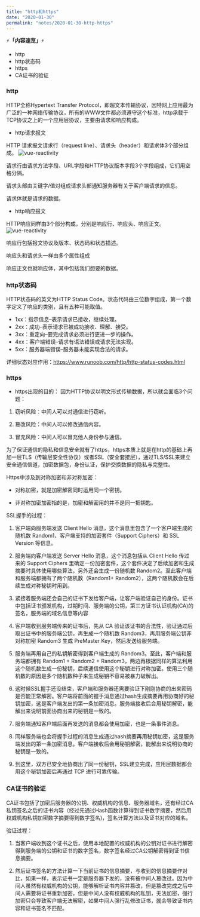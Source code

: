 ```yaml
---
title: "http和https"
date: "2020-01-30"
permalink: "notes/2020-01-30-http-https"
---
```


⚡<strong>「内容速览」</strong>⚡

- http
- http状态码
- https
- CA证书的验证

### http
HTTP全称Hypertext Transfer Protocol，即超文本传输协议，因特网上应用最为广泛的一种网络传输协议，所有的WWW文件都必须遵守这个标准，http承载于TCP协议之上的一个应用层协议，主要由请求和响应构成。

- http请求报文

HTTP 请求报文请求行（request line）、请求头（header）和请求体3个部分组成。
![vue-reactivity](~@images/other/http_request.png)

请求行由请求方法字段、URL字段和HTTP协议版本字段3个字段组成，它们用空格分隔。

请求头部由关键字/值对组成请求头部通知服务器有关于客户端请求的信息。

请求体就是请求的数据。

- http响应报文

HTTP响应同样由3个部分构成，分别是响应行、响应头、响应正文。
![vue-reactivity](~@images/other/http_response.png)

响应行包括报文协议及版本、状态码和状态描述。

响应头和请求头一样由多个属性组成

响应正文也就响应体，其中包括我们想要的数据。

### http状态码

HTTP状态码的英文为HTTP Status Code。状态代码由三位数字组成，第一个数字定义了响应的类别，且有五种可能取值。

- 1xx：指示信息–表示请求已接收，继续处理。
- 2xx：成功–表示请求已被成功接收、理解、接受。
- 3xx：重定向–要完成请求必须进行更进一步的操作。
- 4xx：客户端错误–请求有语法错误或请求无法实现。
- 5xx：服务器端错误–服务器未能实现合法的请求。

详细状态对应作用：https://www.runoob.com/http/http-status-codes.html


### https

- https出现的目的：
因为HTTP协议以明文形式传输数据，所以就会面临3个问题：

1. 窃听风险：中间人可以对通信进行窃听。

2. 篡改风险：中间人可以修改通信内容。

3. 冒充风险：中间人可以冒充他人身份参与通信。

为了保证通信的隐私和信息安全就有了https，https本质上就是在http的基础上再加一层TLS（传输层安全性协议）或者SSL（安全套接层），通过TLS/SSL来建立安全通信信道，加密数据包，身份认证，保护交换数据的隐私与完整性。

Https中涉及到对称加密和非对称加密：

- 对称加密，就是加密解密同时运用同一个密钥。

- 非对称加密加密指的是，加密和解密用的并不是同一把钥匙。

SSL握手的过程：

1. 客户端向服务端发送 Client Hello 消息，这个消息里包含了一个客户端生成的随机数 Random1、客户端支持的加密套件（Support Ciphers）和 SSL Version 等信息。

2. 服务端向客户端发送 Server Hello 消息，这个消息包括从 Client Hello 传过来的 Support Ciphers 里确定一份加密套件，这个套件决定了后续加密和生成摘要时具体使用哪些算法，另外还会生成一份随机数 Random2。至此客户端和服务端都拥有了两个随机数（Random1+ Random2），这两个随机数会在后续生成对称秘钥时用到。

3. 紧接着服务端还会自己的证书下发给客户端，让客户端验证自己的身份。证书中包括证书颁发机构，过期时间、服务端的公钥，第三方证书认证机构(CA)的签名，服务端的域名信息等内容

4. 客户端收到服务端传来的证书后，先从 CA 验证该证书的合法性，验证通过后取出证书中的服务端公钥，再生成一个随机数 Random3，再用服务端公钥非对称加密 Random3 生成 PreMaster Key，然后发送给服务端。

5. 服务端再用自己的私钥解密得到客户端生成的 Random3。至此，客户端和服务端都拥有 Random1 + Random2 + Random3，两边再根据同样的算法利用这个随机数生成一份秘钥，后续通信使用这个秘钥进行对称加密。使用三个随机数的原因是多个随机数种子来生成秘钥不容易被暴力破解出。

6. 这时候SSL握手还没结束，客户端和服务器还需要验证下刚刚协商的出来密码是否能正常解密。客户端将前面的握手消息通过hash生成摘要再用协商好的秘钥加密，这是客户端发出的第一条加密消息。服务端接收后会用秘钥解密，能解出来说明前面协商出来的秘钥是一致的。

7. 服务端通知客户端后面再发送的消息都会使用加密，也是一条事件消息。

8. 同样服务端也会将握手过程的消息生成通过hash摘要再用秘钥加密，这是服务端发出的第一条加密消息。客户端接收后会用秘钥解密，能解出来说明协商的秘钥是一致的。

9. 到这里，双方已安全地协商出了同一份秘钥，SSL建立完成，应用层数据都会用这个秘钥加密后再通过 TCP 进行可靠传输。

### CA证书的验证

CA证书包括了加密后服务器的公钥、权威机构的信息、服务器域名，还有经过CA私钥签名之后的证书内容（经过先通过Hash函数计算得到证书数字摘要，然后用权威机构私钥加密数字摘要得到数字签名)，签名计算方法以及证书对应的域名。

验证过程：

1. 当客户端收到这个证书之后，使用本地配置的权威机构的公钥对证书进行解密得到服务端的公钥和证书的数字签名，数字签名经过CA公钥解密得到证书信息摘要。

2. 然后证书签名的方法计算一下当前证书的信息摘要，与收到的信息摘要作对比，如果一样，表示证书一定是服务器下发的，没有被中间人篡改过。因为中间人虽然有权威机构的公钥，能够解析证书内容并篡改，但是篡改完成之后中间人需要将证书重新加密，但是中间人没有权威机构的私钥，无法加密，强行加密只会导致客户端无法解密，如果中间人强行乱修改证书，就会导致证书内容和证书签名不匹配。
